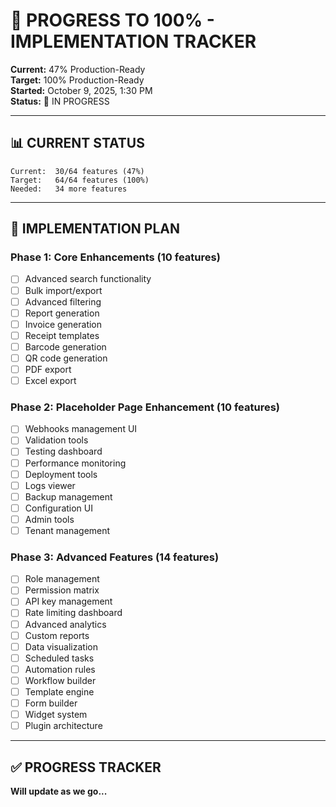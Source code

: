 # 🎯 PROGRESS TO 100% - IMPLEMENTATION TRACKER

**Current:** 47% Production-Ready  
**Target:** 100% Production-Ready  
**Started:** October 9, 2025, 1:30 PM  
**Status:** 🔄 IN PROGRESS

---

## 📊 CURRENT STATUS

```
Current:  30/64 features (47%)
Target:   64/64 features (100%)
Needed:   34 more features
```

---

## 🚀 IMPLEMENTATION PLAN

### **Phase 1: Core Enhancements** (10 features)
- [ ] Advanced search functionality
- [ ] Bulk import/export
- [ ] Advanced filtering
- [ ] Report generation
- [ ] Invoice generation
- [ ] Receipt templates
- [ ] Barcode generation
- [ ] QR code generation
- [ ] PDF export
- [ ] Excel export

### **Phase 2: Placeholder Page Enhancement** (10 features)
- [ ] Webhooks management UI
- [ ] Validation tools
- [ ] Testing dashboard
- [ ] Performance monitoring
- [ ] Deployment tools
- [ ] Logs viewer
- [ ] Backup management
- [ ] Configuration UI
- [ ] Admin tools
- [ ] Tenant management

### **Phase 3: Advanced Features** (14 features)
- [ ] Role management
- [ ] Permission matrix
- [ ] API key management
- [ ] Rate limiting dashboard
- [ ] Advanced analytics
- [ ] Custom reports
- [ ] Data visualization
- [ ] Scheduled tasks
- [ ] Automation rules
- [ ] Workflow builder
- [ ] Template engine
- [ ] Form builder
- [ ] Widget system
- [ ] Plugin architecture

---

## ✅ PROGRESS TRACKER

**Will update as we go...**


